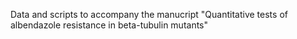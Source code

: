 Data and scripts to accompany the manucript "Quantitative tests of albendazole resistance in beta-tubulin mutants"
